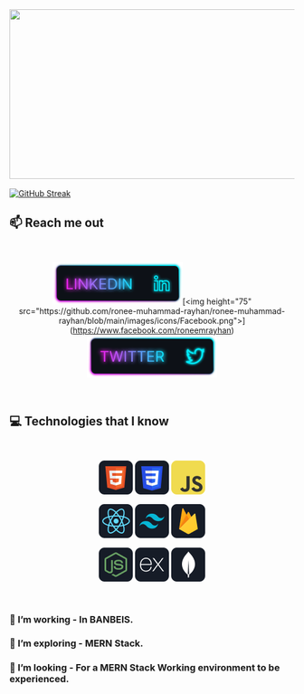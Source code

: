 <a href="https://linkedin.com/in/roneemrayhan-rayhanworld">
<img height="300" width="700" src="https://i.ibb.co/wS53Bvq/creative-abstract-quantum-illustration-23-2149236239.jpg" />
</a>

[![GitHub Streak](https://github-readme-streak-stats.herokuapp.com?user=ronee-muhammad-rayhan&theme=soft-green)](https://git.io/streak-stats)

## :mailbox: Reach me out

<br />

[<p align="center"><img height="75" src="https://github.com/ronee-muhammad-rayhan/ronee-muhammad-rayhan/blob/main/images/icons/Linkedin.png">]([https://www.facebook.com/roneemrayhan](https://linkedin.com/in/roneemrayhan-rayhanworld))[<img height="75" src="https://github.com/ronee-muhammad-rayhan/ronee-muhammad-rayhan/blob/main/images/icons/Facebook.png">](https://www.facebook.com/roneemrayhan)[<img height="75" src="https://github.com/ronee-muhammad-rayhan/ronee-muhammad-rayhan/blob/main/images/icons/Twitter.png"> </p>](https://twitter.com/RoneeMRayhanEdu)

<br />

## :computer: Technologies that I know

<br>
<p align="center">
<img src="https://github.com/ronee-muhammad-rayhan/ronee-muhammad-rayhan/blob/main/images/icons/HTML.png"/>
<img src="https://github.com/ronee-muhammad-rayhan/ronee-muhammad-rayhan/blob/main/images/icons/css.png"/>
<img src="https://github.com/ronee-muhammad-rayhan/ronee-muhammad-rayhan/blob/main/images/icons/JavaScript.png"/>
</p>
<p align="center">
<img src="https://github.com/ronee-muhammad-rayhan/ronee-muhammad-rayhan/blob/main/images/icons/react.png"/>
<img src="https://github.com/ronee-muhammad-rayhan/ronee-muhammad-rayhan/blob/main/images/icons/tailwind.png"/>
<img src="https://github.com/ronee-muhammad-rayhan/ronee-muhammad-rayhan/blob/main/images/icons/firebase.png"/>
</p>
<p align="center">
<img src="https://github.com/ronee-muhammad-rayhan/ronee-muhammad-rayhan/blob/main/images/icons/node.png"/>
<img src="https://github.com/ronee-muhammad-rayhan/ronee-muhammad-rayhan/blob/main/images/icons/express.png"/>
<img src="https://github.com/ronee-muhammad-rayhan/ronee-muhammad-rayhan/blob/main/images/icons/mongo.png"/>
</p><br/>

### 🔭 I’m working - In BANBEIS. 
### 🌱 I’m exploring - MERN Stack. 
### 👯 I’m looking - For a MERN Stack Working environment to be experienced.
